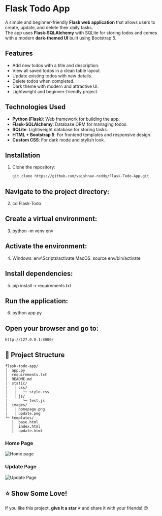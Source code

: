 # Flask Todo App

A simple and beginner-friendly **Flask web application** that allows users to create, update, and delete their daily tasks.  
The app uses **Flask-SQLAlchemy** with SQLite for storing todos and comes with a modern **dark-themed UI** built using Bootstrap 5.

## Features

- Add new todos with a title and description.
- View all saved todos in a clean table layout.
- Update existing todos with new details.
- Delete todos when completed.
- Dark theme with modern and attractive UI.
- Lightweight and beginner-friendly project.

## Technologies Used

- **Python (Flask)**: Web framework for building the app.
- **Flask-SQLAlchemy**: Database ORM for managing todos.
- **SQLite**: Lightweight database for storing tasks.
- **HTML + Bootstrap 5**: For frontend templates and responsive design.
- **Custom CSS**: For dark mode and stylish look.

## Installation

1. Clone the repository:
   ```bash
   git clone https://github.com/vaishnav-reddy/Flask-Todo-App.git

## Navigate to the project directory: 

2.   cd Flask-Todo

## Create a virtual environment:

3.   python -m venv env

## Activate the environment:
  
4.  Windows: env\Scripts\activate
    MacOS: source env/bin/activate

## Install dependencies:
   
5.   pip install -r requirements.txt

## Run the application:
   
6.   python app.py

## Open your browser and go to:
    
    http://127.0.0.1:8000/

## 📂 Project Structure

```
flask-todo-app/
│  app.py
│  requirements.txt
│  README.md
|  static/
|   | css/
|   |   └─ style.css
|   | js/
|       └─ test.js
|  images/
|   | homepage.png
|   | update.png
└─ templates/
   │  base.html
   │  index.html
   │  update.html

```
### Home Page
![Home page](images/homepage.png)

### Update Page
![Update Page](images/Update.png)

## ⭐ Show Some Love!
If you like this project, **give it a star ⭐** and share it with your friends! 😊